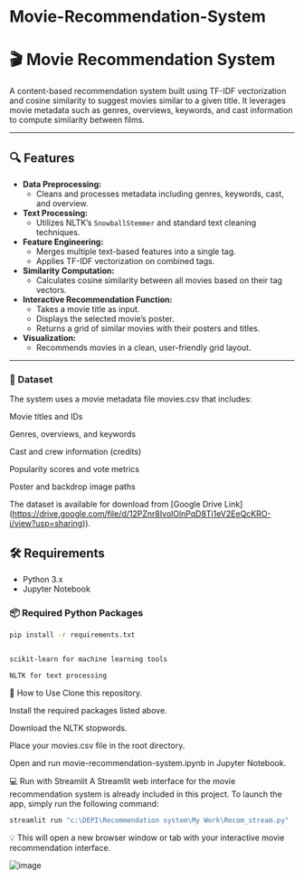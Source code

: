 # Movie-Recommendation-System
# 🎬 Movie Recommendation System

A content-based recommendation system built using TF-IDF vectorization and cosine similarity to suggest movies similar to a given title. It leverages movie metadata such as genres, overviews, keywords, and cast information to compute similarity between films.

---

## 🔍 Features

- **Data Preprocessing:**
  - Cleans and processes metadata including genres, keywords, cast, and overview.
- **Text Processing:**
  - Utilizes NLTK’s `SnowballStemmer` and standard text cleaning techniques.
- **Feature Engineering:**
  - Merges multiple text-based features into a single tag.
  - Applies TF-IDF vectorization on combined tags.
- **Similarity Computation:**
  - Calculates cosine similarity between all movies based on their tag vectors.
- **Interactive Recommendation Function:**
  - Takes a movie title as input.
  - Displays the selected movie’s poster.
  - Returns a grid of similar movies with their posters and titles.
- **Visualization:**
  - Recommends movies in a clean, user-friendly grid layout.

---
### 📂 Dataset
The system uses a movie metadata file movies.csv that includes:

Movie titles and IDs

Genres, overviews, and keywords

Cast and crew information (credits)

Popularity scores and vote metrics

Poster and backdrop image paths

The dataset is available for download from [Google Drive Link] (https://drive.google.com/file/d/12PZnr8IvolOlnPqD8Ti1eV2EeQcKRO-i/view?usp=sharing)).

## 🛠️ Requirements

- Python 3.x
- Jupyter Notebook

### 📦 Required Python Packages

```bash
pip install -r requirements.txt


scikit-learn for machine learning tools

NLTK for text processing
```

🚀 How to Use
Clone this repository.

Install the required packages listed above.

Download the NLTK stopwords.

Place your movies.csv file in the root directory.

Open and run movie-recommendation-system.ipynb in Jupyter Notebook.

💻 Run with Streamlit
A Streamlit web interface for the movie recommendation system is already included in this project.
To launch the app, simply run the following command:

```bash
streamlit run "c:\DEPI\Recommendation system\My Work\Recom_stream.py"
```
💡 This will open a new browser window or tab with your interactive movie recommendation interface.




![image](https://github.com/user-attachments/assets/2df91e46-0a89-4bb7-bbd8-00dccf5b6297)
